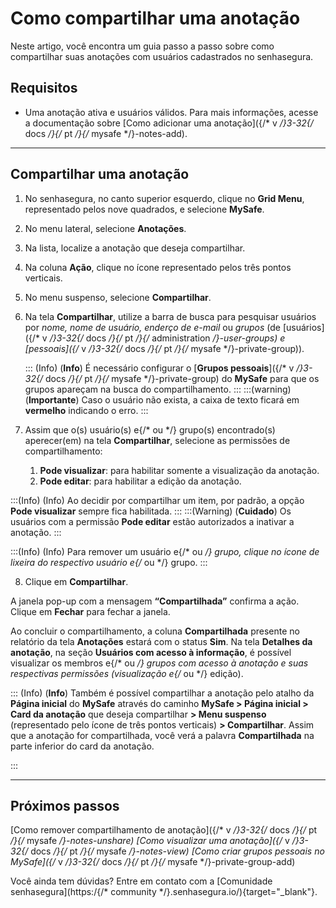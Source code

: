 # Como compartilhar uma anotação

Neste artigo, você encontra um guia passo a passo sobre como compartilhar suas anotações com usuários cadastrados no senhasegura.


## Requisitos

* Uma anotação ativa e usuários válidos. Para mais informações, acesse a documentação sobre [Como adicionar uma anotação]({/* v */}3-32{/* docs */}{/* pt */}{/* mysafe */}-notes-add).

***
## Compartilhar uma anotação

1. No senhasegura, no canto superior esquerdo, clique no **Grid Menu**, representado pelos nove quadrados, e selecione **MySafe**.
2. No menu lateral, selecione **Anotações**.
3. Na lista, localize a anotação que deseja compartilhar.
4. Na coluna **Ação**, clique no ícone representado pelos três pontos verticais.
5. No menu suspenso, selecione **Compartilhar**.
6. Na tela **Compartilhar**, utilize a barra de busca para pesquisar usuários por *nome, nome de usuário, enderço de e-mail* ou *grupos* (de [usuários]({/* v */}3-32{/* docs */}{/* pt */}{/* administration */}-user-groups) e [pessoais]({/* v */}3-32{/* docs */}{/* pt */}{/* mysafe */}-private-group)).

    ::: (Info) (**Info**)
    É necessário configurar o [**Grupos pessoais**]({/* v */}3-32{/* docs */}{/* pt */}{/* mysafe */}-private-group) do **MySafe** para que os grupos apareçam na busca do compartilhamento.
    :::
    :::(warning) (**Importante**)
    Caso o usuário não exista, a caixa de texto ficará em **vermelho**  indicando o erro.
    :::
    
8. Assim que o(s) usuário(s) e{/* ou */} grupo(s) encontrado(s) aperecer(em) na tela **Compartilhar**, selecione as permissões de compartilhamento:
    1. **Pode visualizar**: para habilitar somente a visualização da anotação.
    2. **Pode editar**: para habilitar a edição da anotação.
  
  
:::(Info) (Info)
Ao  decidir por compartilhar um item, por padrão, a opção **Pode visualizar** sempre fica habilitada.
:::
:::(Warning) (**Cuidado**)
Os usuários com a permissão **Pode editar** estão autorizados a inativar a anotação.
:::

:::(Info) (Info)
Para remover um usuário e{/* ou */} grupo, clique no ícone de lixeira do respectivo usuário e{/* ou */} grupo.
:::

8. Clique em **Compartilhar**.

A janela pop-up com a mensagem **“Compartilhada”** confirma a ação. Clique em **Fechar** para fechar a janela.


Ao concluir o compartilhamento, a coluna **Compartilhada** presente no relatório da tela **Anotações** estará com o status **Sim**. 
Na tela **Detalhes da anotação**, na seção **Usuários com acesso à informação**, é possível visualizar os membros e{/* ou */} grupos com acesso à anotação e suas respectivas permissões (visualização e{/* ou */} edição).


::: (Info) (**Info**)
Também é possível compartilhar a anotação pelo atalho da **Página inicial** do **MySafe** através do caminho **MySafe > Página inicial > Card da anotação** que deseja compartilhar **> Menu suspenso** (representado pelo ícone de três pontos verticais) **> Compartilhar**.
Assim que a anotação for compartilhada, você verá a palavra **Compartilhada** na parte inferior do card da anotação.

:::
***
## Próximos passos
[Como remover compartilhamento de anotação]({/* v */}3-32{/* docs */}{/* pt */}{/* mysafe */}-notes-unshare)
[Como visualizar uma anotação]({/* v */}3-32{/* docs */}{/* pt */}{/* mysafe */}-notes-view)
[Como criar grupos pessoais no MySafe]({/* v */}3-32{/* docs */}{/* pt */}{/* mysafe */}-private-group-add)

Você ainda tem dúvidas? Entre em contato com a  [Comunidade senhasegura](https:/{/* community */}.senhasegura.io/){target="_blank"}.